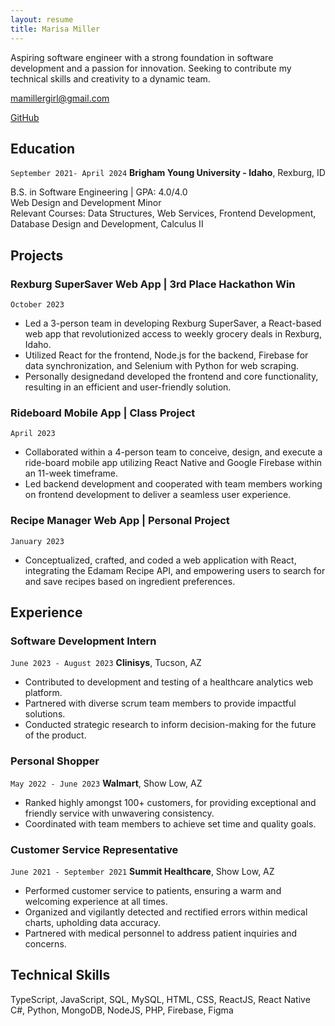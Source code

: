 ```yaml
---
layout: resume
title: Marisa Miller
---
```


Aspiring software engineer with a strong foundation in software development and a passion for innovation. Seeking to contribute my technical skills and creativity to a dynamic team.

<div id="webaddress">
<a href="mamillergirl@gmail.com">mamillergirl@gmail.com</a>

<a href="https://github.com/mamillergirl">GitHub</a>

</div>

## Education

`September 2021- April 2024`
**Brigham Young University - Idaho**, Rexburg, ID

B.S. in Software Engineering | GPA: 4.0/4.0  
Web Design and Development Minor  
Relevant Courses: Data Structures, Web Services, Frontend Development, Database Design and Development, Calculus II

## Projects

### Rexburg SuperSaver Web App | 3rd Place Hackathon Win

`October 2023`

- Led a 3-person team in developing Rexburg SuperSaver, a React-based web app that revolutionized access to weekly grocery deals in Rexburg, Idaho.
- Utilized React for the frontend, Node.js for the backend, Firebase for data synchronization, and Selenium with Python for web scraping.
- Personally designedand developed the frontend and core functionality, resulting in an efficient and user-friendly solution.

### Rideboard Mobile App | Class Project

`April 2023`

- Collaborated within a 4-person team to conceive, design, and execute a ride-board mobile app utilizing React Native and Google Firebase within an 11-week timeframe.
- Led backend development and cooperated with team members working on frontend development to deliver a seamless user experience.

### Recipe Manager Web App | Personal Project

`January 2023`

- Conceptualized, crafted, and coded a web application with React, integrating the Edamam Recipe API, and empowering users to search for and save recipes based on ingredient preferences.

## Experience

### Software Development Intern

`June 2023 - August 2023`
**Clinisys**, Tucson, AZ

- Contributed to development and testing of a healthcare analytics web platform.
- Partnered with diverse scrum team members to provide impactful solutions.
- Conducted strategic research to inform decision-making for the future of the product.

### Personal Shopper

`May 2022 - June 2023`
**Walmart**, Show Low, AZ

- Ranked highly amongst 100+ customers, for providing exceptional and friendly service with unwavering consistency.
- Coordinated with team members to achieve set time and quality goals.

### Customer Service Representative

`June 2021 - September 2021`
**Summit Healthcare**, Show Low, AZ

- Performed customer service to patients, ensuring a warm and welcoming experience at all times.
- Organized and vigilantly detected and rectified errors within medical charts, upholding data accuracy.
- Partnered with medical personnel to address patient inquiries and concerns.

## Technical Skills

TypeScript, JavaScript, SQL, MySQL, HTML, CSS, ReactJS, React Native
C#, Python, MongoDB, NodeJS, PHP, Firebase, Figma

